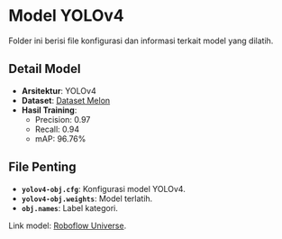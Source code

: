 # Model YOLOv4

Folder ini berisi file konfigurasi dan informasi terkait model yang dilatih.

## Detail Model
- **Arsitektur**: YOLOv4
- **Dataset**: [Dataset Melon](../dataset/README.md)
- **Hasil Training**:
  - Precision: 0.97
  - Recall: 0.94
  - mAP: 96.76%

## File Penting
- **`yolov4-obj.cfg`**: Konfigurasi model YOLOv4.
- **`yolov4-obj.weights`**: Model terlatih.
- **`obj.names`**: Label kategori.

Link model: [Roboflow Universe](https://universe.roboflow.com/bryan-pratama-putra/asset-melon-3bwe9).
